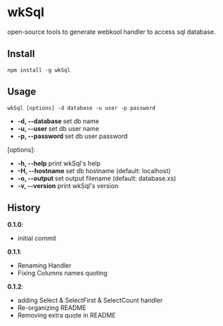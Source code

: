 # wkSql

open-source tools to generate webkool handler to access sql database.

## Install

    npm install -g wkSql

## Usage

    wkSql [options] -d database -u user -p password

-   **-d, --database <value>**  set db name
-   **-u, --user <value>**      set db user name
-   **-p, --password <value>**  set db user password

  [options]:
-   **-h, --help**              print wkSql's help
-   **-H, --hostname <value>**  set db hostname (default: localhost)
-   **-o, --output <value>**    set output filename (default: database.xs)
-   **-v, --version**           print wkSql's version

## History

**0.1.0**:
-   initial commit

**0.1.1**:
-   Renaming Handler
-   Fixing Columns names quoting

**0.1.2**:
-   adding Select & SelectFirst & SelectCount handler
-   Re-organizing README
-   Removing extra quote in README
